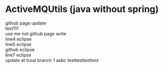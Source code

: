 # ActiveMQUtils (java without spring)
github page update </br>
test111  </br>
use me not github page write  </br>
line4 eclipse  </br>
line5 eclipse  </br>
github eclipse   </br>
line7 eclipse  </br>
update at lcoal branch 1 asbc
testtesttesttest
